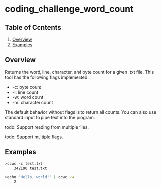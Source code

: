 # coding_challenge_word_count

## Table of Contents

1. [Overview](#overview)
2. [Examples](#examples)

## Overview

Returns the word, line, character, and byte count for a given .txt file.
This tool has the following flags implemented:
- -c: byte count
- -l: line count
- -w: word count
- -m: character count

The default behavior without flags is to return all counts.  You can also use standard input to pipe text into the program.

todo: Support reading from multiple files.

todo: Support multiple flags.

## Examples

```bash
>ccwc -c test.txt
    342190 test.txt
```

```bash
>echo "Hello, world!" | ccwc -w
    2
```
